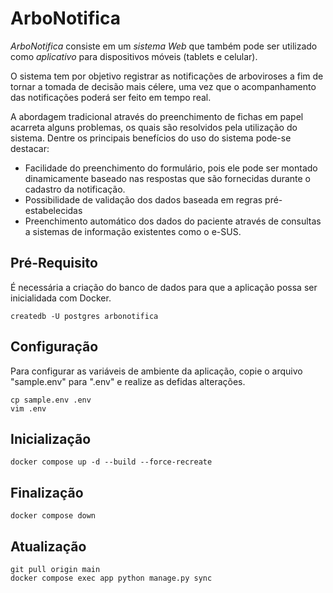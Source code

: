 # ArboNotifica

*ArboNotifica* consiste em um *sistema Web* que também pode ser utilizado como *aplicativo* para dispositivos móveis (tablets e celular).
    
O sistema tem por objetivo registrar as notificações de arboviroses a fim de tornar a tomada de decisão mais célere, uma vez que o acompanhamento das notificações poderá ser feito em tempo real.

A abordagem tradicional através do preenchimento de fichas em papel acarreta alguns problemas, os quais são resolvidos pela utilização do sistema. Dentre os principais benefícios do uso do sistema pode-se destacar:
- Facilidade do preenchimento do formulário, pois ele pode ser montado dinamicamente baseado nas respostas que são fornecidas durante o cadastro da notificação.
- Possibilidade de validação dos dados baseada em regras pré-estabelecidas
- Preenchimento automático dos dados do paciente através de consultas a sistemas de informação existentes como o e-SUS.



## Pré-Requisito

É necessária a criação do banco de dados para que a aplicação possa ser inicialidada com Docker.

```
createdb -U postgres arbonotifica
```

## Configuração

Para configurar as variáveis de ambiente da aplicação, copie o arquivo "sample.env" para ".env" e realize as defidas alterações.

```
cp sample.env .env
vim .env
```

## Inicialização

```
docker compose up -d --build --force-recreate
```

## Finalização

```
docker compose down
```

## Atualização

```
git pull origin main
docker compose exec app python manage.py sync
```